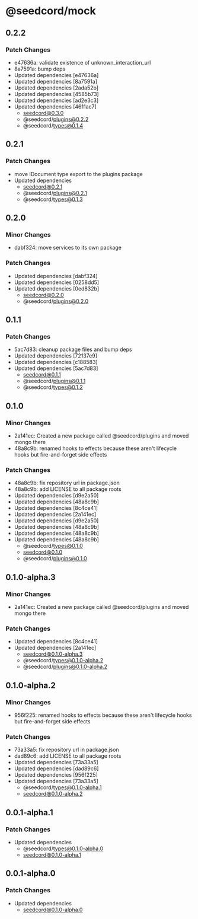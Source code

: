 # @seedcord/mock

## 0.2.2

### Patch Changes

- e47636a: validate existence of unknown_interaction_url
- 8a7591a: bump deps
- Updated dependencies [e47636a]
- Updated dependencies [8a7591a]
- Updated dependencies [2ada52b]
- Updated dependencies [4585b73]
- Updated dependencies [ad2e3c3]
- Updated dependencies [4611ac7]
  - seedcord@0.3.0
  - @seedcord/plugins@0.2.2
  - @seedcord/types@0.1.4

## 0.2.1

### Patch Changes

- move IDocument type export to the plugins package
- Updated dependencies
  - seedcord@0.2.1
  - @seedcord/plugins@0.2.1
  - @seedcord/types@0.1.3

## 0.2.0

### Minor Changes

- dabf324: move services to its own package

### Patch Changes

- Updated dependencies [dabf324]
- Updated dependencies [0258dd5]
- Updated dependencies [0ed832b]
  - seedcord@0.2.0
  - @seedcord/plugins@0.2.0

## 0.1.1

### Patch Changes

- 5ac7d83: cleanup package files and bump deps
- Updated dependencies [72137e9]
- Updated dependencies [c188583]
- Updated dependencies [5ac7d83]
  - seedcord@0.1.1
  - @seedcord/plugins@0.1.1
  - @seedcord/types@0.1.2

## 0.1.0

### Minor Changes

- 2a141ec: Created a new package called @seedcord/plugins and moved mongo there
- 48a8c9b: renamed hooks to effects because these aren't lifecycle hooks but fire-and-forget side effects

### Patch Changes

- 48a8c9b: fix repository url in package.json
- 48a8c9b: add LICENSE to all package roots
- Updated dependencies [d9e2a50]
- Updated dependencies [48a8c9b]
- Updated dependencies [8c4ce41]
- Updated dependencies [2a141ec]
- Updated dependencies [d9e2a50]
- Updated dependencies [48a8c9b]
- Updated dependencies [48a8c9b]
- Updated dependencies [48a8c9b]
  - @seedcord/types@0.1.0
  - seedcord@0.1.0
  - @seedcord/plugins@0.1.0

## 0.1.0-alpha.3

### Minor Changes

- 2a141ec: Created a new package called @seedcord/plugins and moved mongo there

### Patch Changes

- Updated dependencies [8c4ce41]
- Updated dependencies [2a141ec]
  - seedcord@0.1.0-alpha.3
  - @seedcord/types@0.1.0-alpha.2
  - @seedcord/plugins@0.1.0-alpha.2

## 0.1.0-alpha.2

### Minor Changes

- 956f225: renamed hooks to effects because these aren't lifecycle hooks but fire-and-forget side effects

### Patch Changes

- 73a33a5: fix repository url in package.json
- dad89c6: add LICENSE to all package roots
- Updated dependencies [73a33a5]
- Updated dependencies [dad89c6]
- Updated dependencies [956f225]
- Updated dependencies [73a33a5]
  - @seedcord/types@0.1.0-alpha.1
  - seedcord@0.1.0-alpha.2

## 0.0.1-alpha.1

### Patch Changes

- Updated dependencies
  - @seedcord/types@0.1.0-alpha.0
  - seedcord@0.1.0-alpha.1

## 0.0.1-alpha.0

### Patch Changes

- Updated dependencies
  - seedcord@0.1.0-alpha.0
